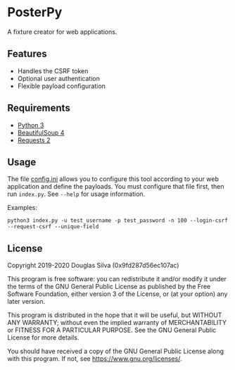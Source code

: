 # PosterPy
A fixture creator for web applications.

## Features
- Handles the CSRF token
- Optional user authentication
- Flexible payload configuration

## Requirements
- [Python 3](https://www.python.org/)
- [BeautifulSoup 4](https://www.crummy.com/software/BeautifulSoup/)
- [Requests 2](https://requests.kennethreitz.org//en/master/)

## Usage
The file [config.ini](https://github.com/o-alquimista/PosterPy/blob/master/config.ini) allows you to configure this tool according to your web application and define the payloads. You must configure that file first, then run `index.py`. See `--help` for usage information.

Examples:
```
python3 index.py -u test_username -p test_password -n 100 --login-csrf --request-csrf --unique-field
```

## License
Copyright 2019-2020 Douglas Silva (0x9fd287d56ec107ac)

This program is free software: you can redistribute it and/or modify
it under the terms of the GNU General Public License as published by
the Free Software Foundation, either version 3 of the License, or
(at your option) any later version.

This program is distributed in the hope that it will be useful,
but WITHOUT ANY WARRANTY; without even the implied warranty of
MERCHANTABILITY or FITNESS FOR A PARTICULAR PURPOSE.  See the
GNU General Public License for more details.

You should have received a copy of the GNU General Public License
along with this program.  If not, see <https://www.gnu.org/licenses/>.
